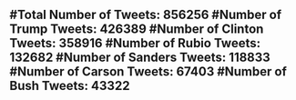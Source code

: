 #Total Number of Tweets: 856256 
#Number of Trump Tweets: 426389
#Number of Clinton Tweets: 358916
#Number of Rubio Tweets: 132682
#Number of Sanders Tweets: 118833
#Number of Carson Tweets: 67403
#Number of Bush Tweets: 43322
---
